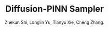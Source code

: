 ---
title: "Diffusion-PINN Sampler"
collection: publications
permalink: /publication/2024_DPS
author: Zhekun Shi, Longlin Yu, Tianyu Xie, Cheng Zhang. 
conf: 'Preprint, arXiv:2410.15336'
year: 2024
paperurl: https://arxiv.org/abs/2410.15336
additional: true
---